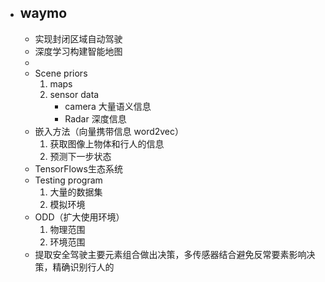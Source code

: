 - ## waymo
	- 实现封闭区域自动驾驶
	- 深度学习构建智能地图
	- 
	- Scene priors
		1. maps
		2. sensor data
			- camera 大量语义信息
			- Radar 深度信息
	- 嵌入方法（向量携带信息 word2vec）
		1. 获取图像上物体和行人的信息
		2. 预测下一步状态
	- TensorFlows生态系统
	- Testing program
		1. 大量的数据集
		2. 模拟环境
	- ODD（扩大使用环境）
		1. 物理范围
		2. 环境范围
	- 提取安全驾驶主要元素组合做出决策，多传感器结合避免反常要素影响决策，精确识别行人的
<!--stackedit_data:
eyJoaXN0b3J5IjpbNTg0NTM4ODg3LDU1MzU5MTYxMiwxNTMxND
Q2NDE5LDE2OTY0NTQ4ODJdfQ==
-->